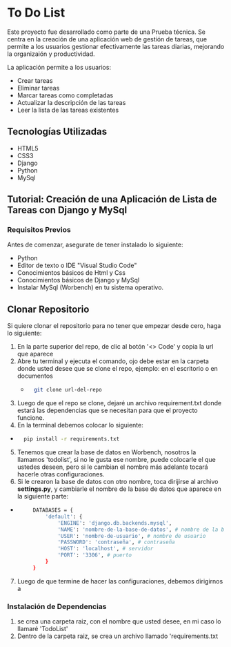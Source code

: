 <h1 aling='center'>To Do List</h1>

Este proyecto fue desarrollado como parte de una Prueba técnica. Se centra en la creación de una aplicación web de gestión de tareas, que permite a los usuarios gestionar efectivamente las tareas diarias, mejorando la organizaión y productividad.

La aplicación permite a los usuarios:

- Crear tareas
- Eliminar tareas
- Marcar tareas como completadas
- Actualizar la descripción de las tareas
- Leer la lista de las tareas existentes

## Tecnologías Utilizadas

- HTML5
- CSS3
- Django
- Python
- MySql

## Tutorial: Creación de una Aplicación de Lista de Tareas con Django y MySql

### Requisitos Previos

Antes de comenzar, asegurate de tener instalado lo siguiente:

- Python
- Editor de texto o IDE "Visual Studio Code"
- Conocimientos básicos de Html y Css
- Conocimientos básicos de Django y MySql
- Instalar MySql (Worbench) en tu sistema operativo.

## Clonar Repositorio

Si quiere clonar el repositorio para no tener que empezar desde cero, haga lo siguiente:

1. En la parte superior del repo, de clic al botón '<> Code' y copia la url que aparece
2. Abre tu terminal y ejecuta el comando, ojo debe estar en la carpeta donde usted desee que se clone el repo, ejemplo: en el escritorio o en documentos 
    - ```bash
        git clone url-del-repo
      ```
3. Luego de que el repo se clone, dejaré un archivo requirement.txt donde estará las dependencias que se necesitan para que el proyecto funcione.
4. En la terminal debemos colocar lo siguiente:
 - ```bash
     pip install -r requirements.txt
   ```
5. Tenemos que crear la base de datos en Worbench, nosotros la llamamos 'todolist', si no le gusta ese nombre, puede colocarle el que ustedes deseen, pero si le cambian el nombre más adelante tocará hacerle otras configuraciones.
6. Si le crearon la base de datos con otro nombre, toca dirijirse al archivo **settings.py**, y cambiarle el nombre de la base de datos que aparece en la siguiente parte:
 - ```bash
        DATABASES = {
            'default': {
                'ENGINE': 'django.db.backends.mysql',
                'NAME': 'nombre-de-la-base-de-datos', # nombre de la base de datos
                'USER': 'nombre-de-usuario', # nombre de usuario
                'PASSWORD': 'contraseña', # contraseña
                'HOST': 'localhost', # servidor
                'PORT': '3306', # puerto
            }
        }
   ```

7. Luego de que termine de hacer las configuraciones, debemos dirigirnos a 




### Instalación de Dependencias

1. se crea una carpeta raiz, con el nombre que usted desee, en mi caso lo llamaré 'TodoList'
2. Dentro de la carpeta raiz, se crea un archivo llamado 'requirements.txt




 

